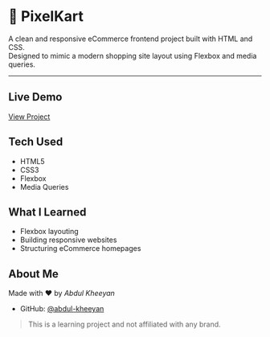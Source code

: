 # 🛒 PixelKart

A clean and responsive eCommerce frontend project built with HTML and CSS.  
Designed to mimic a modern shopping site layout using Flexbox and media queries.

---

##  Live Demo  
 [View Project](https://abdul-kheeyan.github.io/pixelkart/)


##  Tech Used
- HTML5
- CSS3
- Flexbox
- Media Queries


##  What I Learned
- Flexbox layouting
- Building responsive websites
- Structuring eCommerce homepages


##  About Me
Made with ❤ by *Abdul Kheeyan*  
- GitHub: [@abdul-kheeyan](https://github.com/abdul-kheeyan)

>  This is a learning project and not affiliated with any brand.